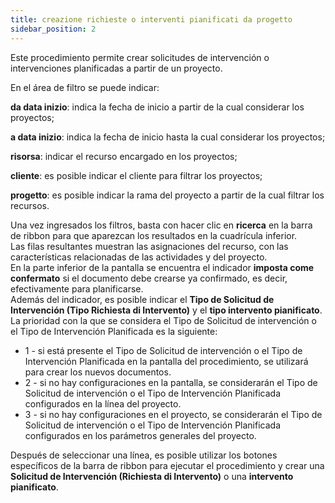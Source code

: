 ```yaml
---
title: creazione richieste o interventi pianificati da progetto
sidebar_position: 2
---
```


Este procedimiento permite crear solicitudes de intervención o intervenciones planificadas a partir de un proyecto.

En el área de filtro se puede indicar:

**da data inizio**: indica la fecha de inicio a partir de la cual considerar los proyectos;  

**a data inizio**: indica la fecha de inicio hasta la cual considerar los proyectos;  

**risorsa**: indicar el recurso encargado en los proyectos;  

**cliente**: es posible indicar el cliente para filtrar los proyectos;  

**progetto**: es posible indicar la rama del proyecto a partir de la cual filtrar los recursos.  

Una vez ingresados los filtros, basta con hacer clic en **ricerca** en la barra de ribbon para que aparezcan los resultados en la cuadrícula inferior.  
Las filas resultantes muestran las asignaciones del recurso, con las características relacionadas de las actividades y del proyecto.  
En la parte inferior de la pantalla se encuentra el indicador **imposta come confermato** si el documento debe crearse ya confirmado, es decir, efectivamente para planificarse.  
Además del indicador, es posible indicar el **Tipo de Solicitud de Intervención (Tipo Richiesta di Intervento)** y el **tipo intervento pianificato**.  
La prioridad con la que se considera el Tipo de Solicitud de intervención o el Tipo de Intervención Planificada es la siguiente:  
- 1 - si está presente el Tipo de Solicitud de intervención o el Tipo de Intervención Planificada en la pantalla del procedimiento, se utilizará para crear los nuevos documentos.  
- 2 - si no hay configuraciones en la pantalla, se considerarán el Tipo de Solicitud de intervención o el Tipo de Intervención Planificada configurados en la línea del proyecto.  
- 3 - si no hay configuraciones en el proyecto, se considerarán el Tipo de Solicitud de intervención o el Tipo de Intervención Planificada configurados en los parámetros generales del proyecto.  

Después de seleccionar una línea, es posible utilizar los botones específicos de la barra de ribbon para ejecutar el procedimiento y crear una **Solicitud de Intervención (Richiesta di Intervento)** o una **intervento pianificato**.